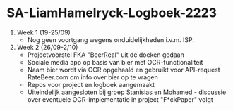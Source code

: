 # SA-LiamHamelryck-Logboek-2223
<ol>
<li>Week 1 (19-25/09)
<ul>
<li>Nog geen voortgang wegens onduidelijkheden i.v.m. ISP.</li>
</ul>
</li>
<li>Week 2 (26/09-2/10)
<ul>
<li>Projectvoorstel FKA "BeerReal" uit de doeken gedaan</li>
<li>Sociale media app op basis van bier met OCR-functionaliteit</li>
<li>Naam bier wordt via OCR opgehaald en gebruikt voor API-request RateBeer.com om info over bier op te vragen</li>
<li>Repos voor project en logboek aangemaakt</li>
<li>Uiteindelijk aangesloten bij groep Stanislas en Mohamed - discussie over eventuele OCR-implementatie in project "F*ckPaper" volgt</li>
</ul>
</li>
